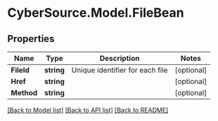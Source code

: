 # CyberSource.Model.FileBean
## Properties

Name | Type | Description | Notes
------------ | ------------- | ------------- | -------------
**FileId** | **string** | Unique identifier for each file | [optional] 
**Href** | **string** |  | [optional] 
**Method** | **string** |  | [optional] 

[[Back to Model list]](../README.md#documentation-for-models) [[Back to API list]](../README.md#documentation-for-api-endpoints) [[Back to README]](../README.md)

